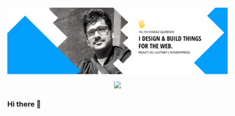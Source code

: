 ![Banner](https://github.com/Farazqureshi999/farazqureshi999/blob/main/assets/Faraz%20Qureshi.png)

<!-- retro visitor counter -->
<p align="center">
  <img src="https://profile-counter.glitch.me/{user-name}/count.svg" />
</p>

### Hi there 👋

<!--
**Farazqureshi999/farazqureshi999** is a ✨ _special_ ✨ repository because its `README.md` (this file) appears on your GitHub profile.

Here are some ideas to get you started:

- 🔭 I’m currently working on ...
- 🌱 I’m currently learning ...
- 👯 I’m looking to collaborate on ...
- 🤔 I’m looking for help with ...
- 💬 Ask me about ...
- 📫 How to reach me: ...
- 😄 Pronouns: ...
- ⚡ Fun fact: ...
-->
